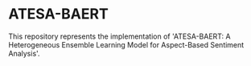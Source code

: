 # ATESA-BAERT
This repository represents the implementation of 'ATESA-BAERT: A Heterogeneous Ensemble Learning Model for Aspect-Based Sentiment Analysis'.


